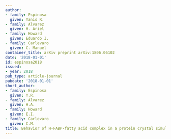 ```yaml
---
author:
- family: Espinosa
  given: Yanis R.
- family: Alvarez
  given: H. Ariel
- family: Howard
  given: Eduardo I.
- family: Carlevaro
  given: C. Manuel
container_title: arXiv preprint arXiv:1806.06102
date: '2018-01-01'
id: espinosa2018
issued:
- year: 2018
pub_type: article-journal
pubdate: '2018-01-01'
short_author:
- family: Espinosa
  given: Y.R.
- family: Alvarez
  given: H.A.
- family: Howard
  given: E.I.
- family: Carlevaro
  given: C.M.
title: Behavior of H-FABP-fatty acid complex in a protein crystal simulation
---
```

